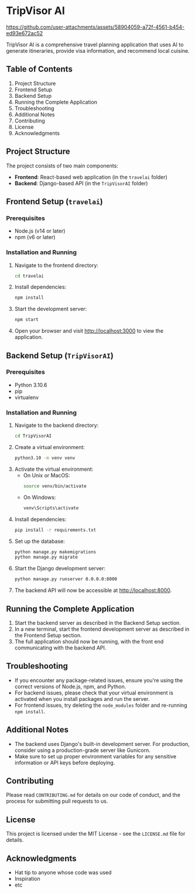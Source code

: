 # TripVisor AI


https://github.com/user-attachments/assets/58904059-a72f-4561-b454-ed93e672ac52


TripVisor AI is a comprehensive travel planning application that uses AI to generate itineraries, provide visa information, and recommend local cuisine.

## Table of Contents
1. Project Structure
2. Frontend Setup
3. Backend Setup
4. Running the Complete Application
5. Troubleshooting
6. Additional Notes
7. Contributing
8. License
9. Acknowledgments

## Project Structure

The project consists of two main components:
- **Frontend**: React-based web application (in the `travelai` folder)
- **Backend**: Django-based API (in the `TripVisorAI` folder)

## Frontend Setup (`travelai`)

### Prerequisites
- Node.js (v14 or later)
- npm (v6 or later)

### Installation and Running
1. Navigate to the frontend directory:
    ```bash
    cd travelai
    ```
2. Install dependencies:
    ```bash
    npm install
    ```
3. Start the development server:
    ```bash
    npm start
    ```
4. Open your browser and visit [http://localhost:3000](http://localhost:3000) to view the application.

## Backend Setup (`TripVisorAI`)

### Prerequisites
- Python 3.10.6
- pip
- virtualenv

### Installation and Running
1. Navigate to the backend directory:
    ```bash
    cd TripVisorAI
    ```
2. Create a virtual environment:
    ```bash
    python3.10 -m venv venv
    ```
3. Activate the virtual environment:
    - On Unix or MacOS:
        ```bash
        source venv/bin/activate
        ```
    - On Windows:
        ```bash
        venv\Scripts\activate
        ```
4. Install dependencies:
    ```bash
    pip install -r requirements.txt
    ```
5. Set up the database:
    ```bash
    python manage.py makemigrations
    python manage.py migrate
    ```
6. Start the Django development server:
    ```bash
    python manage.py runserver 0.0.0.0:8000
    ```
7. The backend API will now be accessible at [http://localhost:8000](http://localhost:8000).

## Running the Complete Application

1. Start the backend server as described in the Backend Setup section.
2. In a new terminal, start the frontend development server as described in the Frontend Setup section.
3. The full application should now be running, with the front end communicating with the backend API.

## Troubleshooting
- If you encounter any package-related issues, ensure you're using the correct versions of Node.js, npm, and Python.
- For backend issues, please check that your virtual environment is activated when you install packages and run the server.
- For frontend issues, try deleting the `node_modules` folder and re-running `npm install`.

## Additional Notes
- The backend uses Django's built-in development server. For production, consider using a production-grade server like Gunicorn.
- Make sure to set up proper environment variables for any sensitive information or API keys before deploying.

## Contributing

Please read `CONTRIBUTING.md` for details on our code of conduct, and the process for submitting pull requests to us.

## License

This project is licensed under the MIT License - see the `LICENSE.md` file for details.

## Acknowledgments
- Hat tip to anyone whose code was used
- Inspiration
- etc
